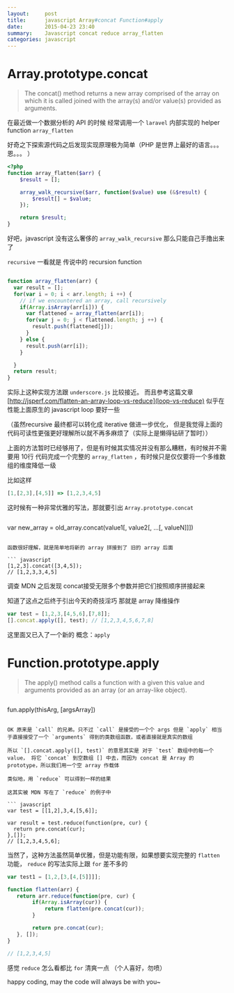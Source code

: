 ```yaml
---
layout:     post
title:      javascript Array#concat Function#apply
date:       2015-04-23 23:40
summary:    Javascript concat reduce array_flatten
categories: javascript
---
```


# Array.prototype.concat

> The concat() method returns a new array comprised of the array on which it is called joined with the array(s) and/or value(s) provided as arguments.

在最近做一个数据分析的 API 的时候 经常调用一个 `laravel` 内部实现的 helper function `array_flatten`

好奇之下探索源代码之后发现实现原理极为简单（PHP 是世界上最好的语言。。。 恩。。。 ）

``` php
<?php
function array_flatten($arr) {
    $result = [];

    array_walk_recursive($arr, function($value) use (&$result) {
        $result[] = $value;
    });

    return $result;
}
```

好吧，javascript 没有这么奢侈的 `array_walk_recursive` 那么只能自己手撸出来了

`recursive` 一看就是 传说中的 recursion function

``` javascript

function array_flatten(arr) {
  var result = [];
  for(var i = 0; i < arr.length; i ++) {
    // if we encountered an array, call recursively
    if(Array.isArray(arr[i])) {
      var flattened = array_flatten(arr[i]);
      for(var j = 0; j < flattened.length; j ++) {
        result.push(flattened[j]);
      }
    } else {
      result.push(arr[i]);
    }

  }
  return result;
}
```

实际上这种实现方法跟 `underscore.js` 比较接近。 而且参考这篇文章 [http://jsperf.com/flatten-an-array-loop-vs-reduce](loop-vs-reduce) 似乎在性能上面原生的 javascript loop 要好一些

（虽然recursive 最终都可以转化成 iterative 做进一步优化， 但是我觉得上面的代码可读性更强更好理解所以就不再多麻烦了（实际上是懒得钻研了暂时））

上面的方法暂时已经够用了，但是有时候其实情况并没有那么糟糕，有时候并不需要用 10行 代码完成一个完整的 `array_flatten` ，有时候只是仅仅要将一个多维数组的维度降低一级

比如这样


``` javascript
[1,[2,3],[4,5]] => [1,2,3,4,5]
```

这时候有一种非常优雅的写法，那就要引出 `Array.prototype.concat`

> ```javascript
  var new_array = old_array.concat(value1[, value2[, ...[, valueN]]])
  ```

函数很好理解，就是简单地将新的 array 拼接到了 旧的 array 后面

``` javascript
[1,2,3].concat([3,4,5]);
// [1,2,3,3,4,5]
```

调查 MDN 之后发现 concat接受无限多个参数并把它们按照顺序拼接起来

知道了这点之后终于引出今天的奇技淫巧 那就是 array 降维操作

``` javascript
var test = [1,2,3,[4,5,6],[7,8]];
[].concat.apply([], test); // [1,2,3,4,5,6,7,8]
```

这里面又已入了一个新的 概念：`apply`

# Function.prototype.apply

> The apply() method calls a function with a given this value and arguments provided as an array (or an array-like object).

> ``` javascript
  fun.apply(thisArg, [argsArray])
  ```

OK 原来是 `call` 的兄弟。只不过 `call` 是接受的一个个 args 但是 `apply` 相当于直接接受了一个 `arguments` 得到的类数组函数，或者直接就是真实的数组

所以 `[].concat.apply([], test)` 的意思其实是 对于 `test` 数组中的每一个 value， 将它 `concat` 到空数组 [] 中去，而因为 concat 是 Array 的 prototype，所以我们用一个空 array 作载体

类似地，用 `reduce` 可以得到一样的结果

这其实被 MDN 写在了 `reduce` 的例子中

``` javascript
var test = [[1,2],3,4,[5,6]];

var result = test.reduce(function(pre, cur) {
    return pre.concat(cur);
},[]);
// [1,2,3,4,5,6];
```

当然了，这种方法虽然简单优雅，但是功能有限，如果想要实现完整的 `flatten` 功能， `reduce` 的写法实际上跟 `for` 差不多的

``` javascript
var test1 = [1,2,[3,[4,[5]]]];

function flatten(arr) {
   return arr.reduce(function(pre, cur) {
        if(Array.isArray(cur)) {
            return flatten(pre.concat(cur));
        }

        return pre.concat(cur);
   }, []);
}

// [1,2,3,4,5]
```

感觉 `reduce` 怎么看都比 `for` 清爽一点 （个人喜好，勿喷）

happy coding, may the code will always be with you~

